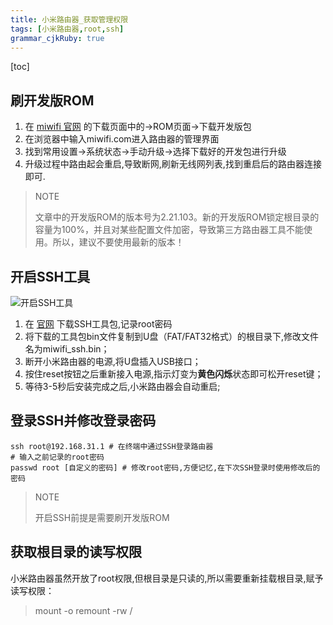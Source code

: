 ```yaml
---
title: 小米路由器_获取管理权限
tags: [小米路由器,root,ssh]
grammar_cjkRuby: true
---
```


[toc]


## 刷开发版ROM

1.  在 [miwifi 官网][1] 的下载页面中的->ROM页面->下载开发版包
2.  在浏览器中输入miwifi.com进入路由器的管理界面
3.  找到常用设置->系统状态->手动升级->选择下载好的开发包进行升级
4.  升级过程中路由起会重启,导致断网,刷新无线网列表,找到重启后的路由器连接即可.

> NOTE
>
> 文章中的开发版ROM的版本号为2.21.103。新的开发版ROM锁定根目录的容量为100%，并且对某些配置文件加密，导致第三方路由器工具不能使用。所以，建议不要使用最新的版本！

## 开启SSH工具

![开启SSH工具][2]

1. 在 [官网][3] 下载SSH工具包,记录root密码
1. 将下载的工具包bin文件复制到U盘（FAT/FAT32格式）的根目录下,修改文件名为miwifi_ssh.bin；
2. 断开小米路由器的电源,将U盘插入USB接口；
3. 按住reset按钮之后重新接入电源,指示灯变为**黄色闪烁**状态即可松开reset键；
4. 等待3-5秒后安装完成之后,小米路由器会自动重启;


## 登录SSH并修改登录密码

```
ssh root@192.168.31.1 # 在终端中通过SSH登录路由器
# 输入之前记录的root密码
passwd root [自定义的密码] # 修改root密码,方便记忆,在下次SSH登录时使用修改后的密码
```


> NOTE
>
> 开启SSH前提是需要刷开发版ROM

## 获取根目录的读写权限

小米路由器虽然开放了root权限,但根目录是只读的,所以需要重新挂载根目录,赋予读写权限：

> mount -o remount -rw /


  [1]: http://www1.miwifi.com/miwifi_download.html
  [2]: https://www.github.com/niuyongjie/imageBed/raw/master/1502056412406.jpg
  [3]: http://d.miwifi.com/rom/ssh

